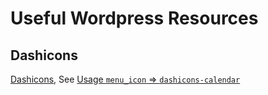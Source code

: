 # Useful Wordpress Resources

## Dashicons

[Dashicons](https://developer.wordpress.org/resource/dashicons/), See [Usage `menu_icon` => `dashicons-calendar`](/docs/plugins/university-post-types.php)

